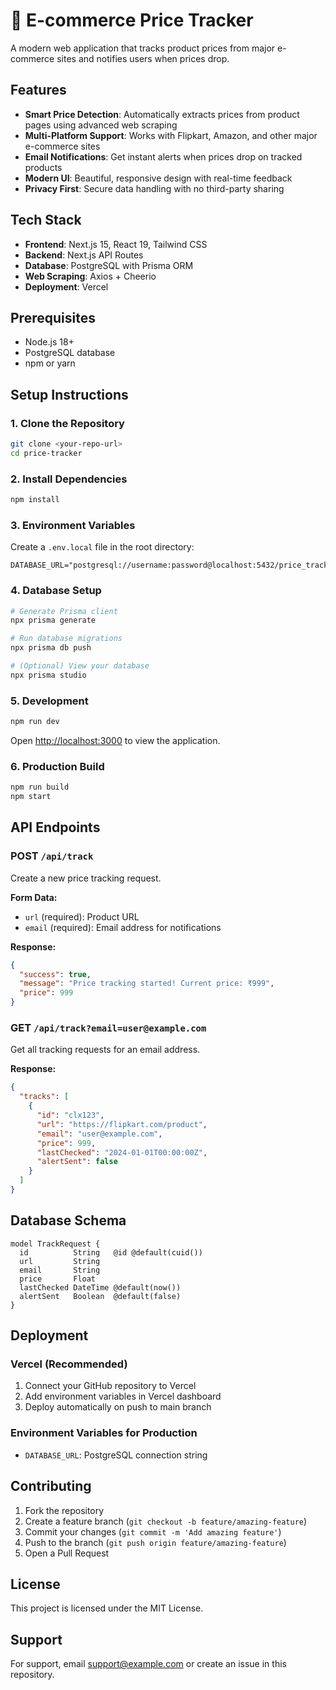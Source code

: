 # 🛒 E-commerce Price Tracker

A modern web application that tracks product prices from major e-commerce sites and notifies users when prices drop.

## Features

- **Smart Price Detection**: Automatically extracts prices from product pages using advanced web scraping
- **Multi-Platform Support**: Works with Flipkart, Amazon, and other major e-commerce sites
- **Email Notifications**: Get instant alerts when prices drop on tracked products
- **Modern UI**: Beautiful, responsive design with real-time feedback
- **Privacy First**: Secure data handling with no third-party sharing

## Tech Stack

- **Frontend**: Next.js 15, React 19, Tailwind CSS
- **Backend**: Next.js API Routes
- **Database**: PostgreSQL with Prisma ORM
- **Web Scraping**: Axios + Cheerio
- **Deployment**: Vercel

## Prerequisites

- Node.js 18+ 
- PostgreSQL database
- npm or yarn

## Setup Instructions

### 1. Clone the Repository

```bash
git clone <your-repo-url>
cd price-tracker
```

### 2. Install Dependencies

```bash
npm install
```

### 3. Environment Variables

Create a `.env.local` file in the root directory:

```env
DATABASE_URL="postgresql://username:password@localhost:5432/price_tracker"
```

### 4. Database Setup

```bash
# Generate Prisma client
npx prisma generate

# Run database migrations
npx prisma db push

# (Optional) View your database
npx prisma studio
```

### 5. Development

```bash
npm run dev
```

Open [http://localhost:3000](http://localhost:3000) to view the application.

### 6. Production Build

```bash
npm run build
npm start
```

## API Endpoints

### POST `/api/track`
Create a new price tracking request.

**Form Data:**
- `url` (required): Product URL
- `email` (required): Email address for notifications

**Response:**
```json
{
  "success": true,
  "message": "Price tracking started! Current price: ₹999",
  "price": 999
}
```

### GET `/api/track?email=user@example.com`
Get all tracking requests for an email address.

**Response:**
```json
{
  "tracks": [
    {
      "id": "clx123",
      "url": "https://flipkart.com/product",
      "email": "user@example.com",
      "price": 999,
      "lastChecked": "2024-01-01T00:00:00Z",
      "alertSent": false
    }
  ]
}
```

## Database Schema

```prisma
model TrackRequest {
  id          String   @id @default(cuid())
  url         String
  email       String
  price       Float
  lastChecked DateTime @default(now())
  alertSent   Boolean  @default(false)
}
```

## Deployment

### Vercel (Recommended)

1. Connect your GitHub repository to Vercel
2. Add environment variables in Vercel dashboard
3. Deploy automatically on push to main branch

### Environment Variables for Production

- `DATABASE_URL`: PostgreSQL connection string

## Contributing

1. Fork the repository
2. Create a feature branch (`git checkout -b feature/amazing-feature`)
3. Commit your changes (`git commit -m 'Add amazing feature'`)
4. Push to the branch (`git push origin feature/amazing-feature`)
5. Open a Pull Request

## License

This project is licensed under the MIT License.

## Support

For support, email support@example.com or create an issue in this repository.
